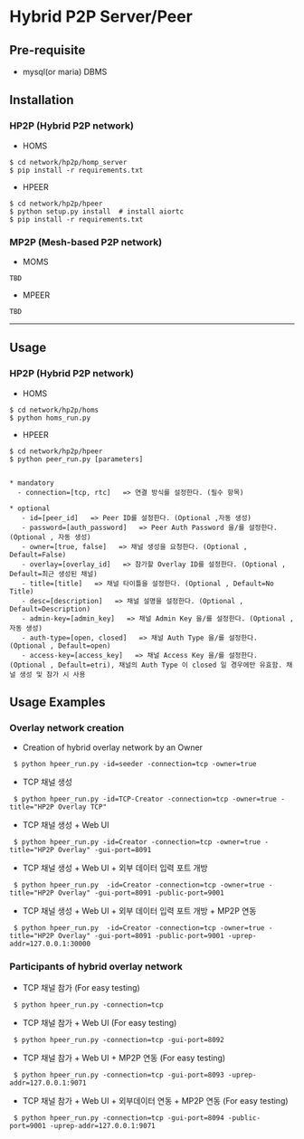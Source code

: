 # Hybrid P2P Server/Peer


## Pre-requisite
- mysql(or maria) DBMS

## Installation

### HP2P (Hybrid P2P network)
- HOMS
```
$ cd network/hp2p/homp_server
$ pip install -r requirements.txt
```

- HPEER
```
$ cd network/hp2p/hpeer
$ python setup.py install  # install aiortc 
$ pip install -r requirements.txt
```

### MP2P (Mesh-based P2P network)
- MOMS
```
TBD
```
- MPEER
```
TBD
```

---

## Usage

### HP2P (Hybrid P2P network)
- HOMS
```
$ cd network/hp2p/homs
$ python homs_run.py
```

- HPEER
```
$ cd network/hp2p/hpeer
$ python peer_run.py [parameters]


* mandatory
  - connection=[tcp, rtc]   => 연결 방식를 설정한다. (필수 항목)

* optional 
   - id=[peer_id]   => Peer ID를 설정한다. (Optional ,자동 생성)
   - password=[auth_password]   => Peer Auth Password 을/를 설정한다. (Optional , 자동 생성)
   - owner=[true, false]   => 채널 생성을 요청한다. (Optional , Default=False)
   - overlay=[overlay_id]   => 참가할 Overlay ID를 설정한다. (Optional , Default=최근 생성된 채널)
   - title=[title]   => 채널 타이틀을 설정한다. (Optional , Default=No Title)
   - desc=[description]   => 채널 설명을 설정한다. (Optional , Default=Description)
   - admin-key=[admin_key]   => 채널 Admin Key 을/를 설정한다. (Optional , 자동 생성)
   - auth-type=[open, closed]   => 채널 Auth Type 을/를 설정한다. (Optional , Default=open)
   - access-key=[access_key]   => 채널 Access Key 을/를 설정한다. (Optional , Default=etri), 채널의 Auth Type 이 closed 일 경우에만 유효함. 채널 생성 및 참가 시 사용

```

## Usage Examples

### Overlay network creation
* Creation of hybrid overlay network by an Owner
``` 
 $ python hpeer_run.py -id=seeder -connection=tcp -owner=true
```
* TCP 채널 생성
```
 $ python hpeer_run.py -id=TCP-Creator -connection=tcp -owner=true -title="HP2P Overlay TCP"
```
* TCP 채널 생성 + Web UI
```
 $ python hpeer_run.py -id=Creator -connection=tcp -owner=true -title="HP2P Overlay" -gui-port=8091
```
* TCP 채널 생성 + Web UI + 외부 데이터 입력 포트 개방
```
 $ python hpeer_run.py  -id=Creator -connection=tcp -owner=true -title="HP2P Overlay" -gui-port=8091 -public-port=9001
```
* TCP 채널 생성 + Web UI + 외부 데이터 입력 포트 개방 + MP2P 연동
```
 $ python hpeer_run.py  -id=Creator -connection=tcp -owner=true -title="HP2P Overlay" -gui-port=8091 -public-port=9001 -uprep-addr=127.0.0.1:30000
```
### Participants of hybrid overlay network
* TCP 채널 참가 (For easy testing)
```
 $ python hpeer_run.py -connection=tcp 
 ```
 * TCP 채널 참가 + Web UI (For easy testing)
```
 $ python hpeer_run.py -connection=tcp -gui-port=8092
 ```
 * TCP 채널 참가 + Web UI + MP2P 연동 (For easy testing)
```
 $ python hpeer_run.py -connection=tcp -gui-port=8093 -uprep-addr=127.0.0.1:9071
 ```
 * TCP 채널 참가 + Web UI + 외부데이터 연동 + MP2P 연동 (For easy testing)
```
 $ python hpeer_run.py -connection=tcp -gui-port=8094 -public-port=9001 -uprep-addr=127.0.0.1:9071
 ```
